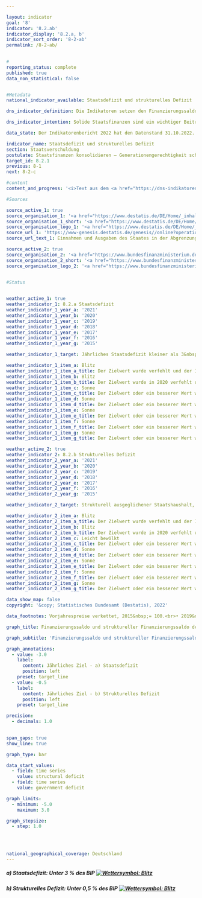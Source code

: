 ```yaml
---

layout: indicator    
goal: '8'    
indicator: '8.2.ab'    
indicator_display: '8.2.a, b'    
indicator_sort_order: '8-2-ab'    
permalink: /8-2-ab/    
    

#
reporting_status: complete    
published: true    
data_non_statistical: false    


#Metadata    
national_indicator_available: Staatsdefizit und strukturelles Defizit    

dns_indicator_definition: Die Indikatoren setzen den Finanzierungssaldo des Staates (Defizit beziehungsweise Überschuss) und den strukturellen Finanzierungssaldo in Relation zum Bruttoinlandsprodukt (<abbr title="Bruttoinlandsprodukt">BIP</abbr>) in jeweiligen Preisen. Der staatliche Finanzierungssaldo berechnet sich aus Staatseinnahmen abzüglich Staatsausgaben in der Abgrenzung der Volkswirtschaftlichen Gesamtrechnungen. Beim jährlichen strukturellen Saldo handelt es sich um denjenigen Teil des Finanzierungssaldos, der nicht auf konjunkturelle Schwankungen und temporäre Effekte zurückzuführen ist.    

dns_indicator_intention: Solide Staatsfinanzen sind ein wichtiger Beitrag zu einer nachhaltigen Finanzpolitik. Eine Politik, die heutige Staatsausgaben übermäßig durch Neuverschuldung finanzieren würde und die Rückzahlung dieser Schulden allein zukünftigen Generationen überließe, wäre nicht tragfähig.<br><br>Entsprechend den Konvergenzkriterien für die Europäische Union (sogenannte Maastricht-Kriterien) soll das jährliche Staatsdefizit weniger als 3&nbsp;% des <abbr title="Bruttoinlandsprodukt">BIP</abbr> betragen. Das strukturelle Defizit soll maximal 0,5&nbsp;% des <abbr title="Bruttoinlandsprodukt">BIP</abbr> betragen. Dies entspricht den Vorgaben des europäischen Stabilitäts- und Wachstumspaktes. Der Grundsatz des strukturell ausgeglichenen Haushalts ist seit 2009&nbsp;auch im Grundgesetz verankert (Artikel 109, sogenannte Schuldenbremse).    

data_state: Der Indikatorenbericht 2022 hat den Datenstand 31.10.2022. Die Daten auf dieser Plattform werden regelmäßig aktualisiert, sodass online aktuellere Daten verfügbar sein können als im <a href="https://dns-indikatoren.de/assets/publications/reports/de/2022.pdf">Indikatorenbericht 2022</a> veröffentlicht.    

indicator_name: Staatsdefizit und strukturelles Defizit    
section: Staatsverschuldung    
postulate: Staatsfinanzen konsolidieren – Generationengerechtigkeit schaffen    
target_id: 8.2.1    
previous: 8-1    
next: 8-2-c    

#content     
content_and_progress: '<i>Text aus dem <a href="https://dns-indikatoren.de/assets/publications/reports/de/2022.pdf">Indikatorenbericht 2022&nbsp;</a></i><br><br>Die Berechnung von <abbr title="Bruttoinlandsprodukt">BIP</abbr> und staatlichem Finanzierungssaldo ist durch das Europäische System Volkswirtschaftlicher Gesamtrechnungen (<abbr title="Europäische System Volkswirtschaftlicher Gesamtrechnungen">ESVG</abbr>) vorgegeben und wird vom Statistischen Bundesamt durchgeführt. Der strukturelle Finanzierungssaldo wird hingegen vom Bundesministerium der Finanzen ermittelt. Bei der Berechnung des Finanzierungssaldos werden die Finanzen der Gebietskörperschaften, also von Bund, Ländern und Gemeinden sowie die Finanzen der Sozialversicherung berücksichtigt.<br><br>Im Vergleich zum vorherigen Indikatorenbericht wurden die Berechnungen der Volkswirtschaftlichen Gesamtrechnungen im Rahmen ihrer Generalrevision 2019&nbsp;turnusmäßig überprüft und überarbeitet sowie auf das Referenzjahr 2015&nbsp;umgesetellt. Im Ergebnis ist das nominale <abbr title="Bruttoinlandsprodukt">BIP</abbr> nach der Generalrevision 2019&nbsp;im Durchschnitt etwas niedriger. Das konjunkturelle Gesamtbild ist aber weitgehend unverändert geblieben.<br><br>Im Jahr 2012&nbsp;erzielte der Staat insgesamt einen Überschuss von 0,3&nbsp;Milliarden Euro und damit erstmals seit der Finanzmarkt- und Wirtschaftskrise 2008/2009&nbsp;ein positives Ergebnis. 2019&nbsp;betrug der Finanzierungsüberschuss 52,5&nbsp;Milliarden Euro und 1,5&nbsp;% am <abbr title="Bruttoinlandsprodukt">BIP</abbr> (vorläufige Daten). Dabei betrug der Überschuss des Bundes 22,7&nbsp;Milliarden Euro. Zugleich wiesen die Länder zusammen mit 16,4&nbsp;Milliarden Euro zum wiederholten Mal einen Überschuss auf. Auch die Ergebnisse der Gemeinden (5,1&nbsp;Milliarden Euro) und der Sozialversicherung (8,7&nbsp;Milliarden Euro) waren positiv. Der gesamtstaatliche Haushalt wies 2019&nbsp;einen strukturellen Überschuss von 0,6&nbsp;% (vorläufige Daten)des <abbr title="Bruttoinlandsprodukt">BIP</abbr> aus. Die Konvergenzkriterien der <abbr title="Europäische Union">EU</abbr> wurden sowohl für das Staatsdefizit als auch für das strukturelle Defizit seit dem Jahr 2012&nbsp;eingehalten.<br><br>Vor dem Hintergrund der wirtschaftlichen Folgen der Corona-Pandemie und staatlichen Unterstützungsmaßnahmen geht <abbr title="unter anderem">u. a.</abbr> der Sachverständigenrat zur Begutachtung der gesamtwirtschaftlichen Entwicklung jedoch bereits von einem negativen Finanzierungssaldo für die kommenden Berichtsjahre 2020&nbsp;und 2021&nbsp;aus. Diese Entwicklung findt in der aktuellen Statusberechnung und damit beim ausgewiesenen Wettersymbol noch keine Berücksichtigung. Eine valide Einschätzung wird erst mit der Vorlage der Zahlen für das Jahr 2020&nbsp;möglich sein.<br><br>Über den gesamten Zeitraum von 1991&nbsp;bis 2019&nbsp;betrachtet sind die Einnahmen des Staates stärker gestiegen (um 134,7&nbsp;%) als das <abbr title="Bruttoinlandsprodukt">BIP</abbr> (um 117,5&nbsp;%) in jeweiligen Preisen und die Ausgaben (um 111,4&nbsp;%). Der Anteil der Staatseinnahmen gemessen am <abbr title="Bruttoinlandsprodukt">BIP</abbr> erhöhte sich daher (von 43,3&nbsp;% auf 46,7&nbsp;%).<br><br>Die größte Position auf der Ausgabenseite des Staates sind die monetären Sozialleistungen. Mit einem Zuwachs von 131,5&nbsp;% seit 1991&nbsp;verzeichnen diese einen stärkeren Anstieg als das <abbr title="Bruttoinlandsprodukt">BIP</abbr> (117,5&nbsp;%). Die monetären Sozialleistungen fallen zu rund 70&nbsp;% bei der Sozialversicherung und dort überwiegend in Form von Renten und Arbeitslosengeld an. Die monetären Sozialleistungen sind ab 2003, gemessen als Anteil am <abbr title="Bruttoinlandsprodukt">BIP</abbr>, von 18,5&nbsp;% auf 15,8&nbsp;% gefallen, was insbesondere auf die stark reduzierten Zahlungen der Arbeitslosenversicherung zurückzuführen ist: Diese sanken zwischen 2003&nbsp;und 2019, als Folge der Hartz-Gesetzgebung und eines Aufschwungs am Arbeitsmarkt, um rund 22,6&nbsp;Milliarden Euro.'    

#Sources    

source_active_1: true
source_organisation_1: '<a href="https://www.destatis.de/DE/Home/_inhalt.html">Statistisches Bundesamt</a>'
source_organisation_1_short: '<a href="https://www.destatis.de/DE/Home/_inhalt.html">Statistisches Bundesamt</a>'
source_organisation_logo_1: '<a href="https://www.destatis.de/DE/Home/_inhalt.html"><img src="https://dnsUpgradeEnvironment.github.io/dns-indicators/public/OrgImgDe/destatis.png" alt="Statistisches Bundesamt" title=" Klicken Sie hier um zur Homepage der Organisation Statistisches Bundesamt zu gelangen." style="height:60px; width:148px; border: transparent"/></a>'
source_url_1: 'https://www-genesis.destatis.de/genesis//online?operation=table&code=81000-0031&bypass=true&levelindex=1&levelid=1660802268437&language=de'
source_url_text_1: Einnahmen und Ausgaben des Staates in der Abgrenzung für das Defizitverfahren

source_active_2: true
source_organisation_2: '<a href="https://www.bundesfinanzministerium.de/Web/DE/Home/home.html">Bundesministerium der Finanzen</a>'
source_organisation_2_short: '<a href="https://www.bundesfinanzministerium.de/Web/DE/Home/home.html">Bundesministerium der Finanzen</a>'
source_organisation_logo_2: '<a href="https://www.bundesfinanzministerium.de/Web/DE/Home/home.html"><img src="https://dnsUpgradeEnvironment.github.io/dns-indicators/public/OrgImgDe/bmf.png" alt="Bundesministerium der Finanzen" title=" Klicken Sie hier um zur Homepage der Organisation Bundesministerium der Finanzen zu gelangen." style="height:60px; width:148px; border: transparent"/></a>'
    

#Status    


weather_active_1: true
weather_indicator_1: 8.2.a Staatsdefizit
weather_indicator_1_year_a: '2021'
weather_indicator_1_year_b: '2020'
weather_indicator_1_year_c: '2019'
weather_indicator_1_year_d: '2018'
weather_indicator_1_year_e: '2017'
weather_indicator_1_year_f: '2016'
weather_indicator_1_year_g: '2015'

weather_indicator_1_target: Jährliches Staatsdefizit kleiner als 3&nbsp;% des <abbr title="Bruttoinlandsprodukt">BIP</abbr>, Beibehaltung bis 2030

weather_indicator_1_item_a: Blitz
weather_indicator_1_item_a_title: Der Zielwert wurde verfehlt und der Indikator hat sich im Durchschnitt der letzten Veränderungen nicht in Richtung des Ziels bewegt.
weather_indicator_1_item_b: Blitz
weather_indicator_1_item_b_title: Der Zielwert wurde in 2020 verfehlt und der Indikator hat sich im Durchschnitt der vorangegangenen Veränderungen nicht in Richtung des Ziels bewegt.
weather_indicator_1_item_c: Sonne
weather_indicator_1_item_c_title: Der Zielwert oder ein besserer Wert wurde in 2019 erreicht und die durchschnittliche Veränderung deutete nicht in Richtung einer Verschlechterung.
weather_indicator_1_item_d: Sonne
weather_indicator_1_item_d_title: Der Zielwert oder ein besserer Wert wurde in 2018 erreicht und die durchschnittliche Veränderung deutete nicht in Richtung einer Verschlechterung.
weather_indicator_1_item_e: Sonne
weather_indicator_1_item_e_title: Der Zielwert oder ein besserer Wert wurde in 2017 erreicht und die durchschnittliche Veränderung deutete nicht in Richtung einer Verschlechterung.
weather_indicator_1_item_f: Sonne
weather_indicator_1_item_f_title: Der Zielwert oder ein besserer Wert wurde in 2016 erreicht und die durchschnittliche Veränderung deutete nicht in Richtung einer Verschlechterung.
weather_indicator_1_item_g: Sonne
weather_indicator_1_item_g_title: Der Zielwert oder ein besserer Wert wurde in 2015 erreicht und die durchschnittliche Veränderung deutete nicht in Richtung einer Verschlechterung.

weather_active_2: true
weather_indicator_2: 8.2.b Strukturelles Defizit
weather_indicator_2_year_a: '2021'
weather_indicator_2_year_b: '2020'
weather_indicator_2_year_c: '2019'
weather_indicator_2_year_d: '2018'
weather_indicator_2_year_e: '2017'
weather_indicator_2_year_f: '2016'
weather_indicator_2_year_g: '2015'

weather_indicator_2_target: Strukturell ausgeglichener Staatshaushalt, gesamtstaatliches strukturelles Defizit von max. 0,5&nbsp;% des <abbr title="Bruttoinlandsprodukt">BIP</abbr>, Beibehaltung bis 2030

weather_indicator_2_item_a: Blitz
weather_indicator_2_item_a_title: Der Zielwert wurde verfehlt und der Indikator hat sich im Durchschnitt der letzten Veränderungen nicht in Richtung des Ziels bewegt.
weather_indicator_2_item_b: Blitz
weather_indicator_2_item_b_title: Der Zielwert wurde in 2020 verfehlt und der Indikator hat sich im Durchschnitt der vorangegangenen Veränderungen nicht in Richtung des Ziels bewegt.
weather_indicator_2_item_c: Leicht bewölkt
weather_indicator_2_item_c_title: Der Zielwert oder ein besserer Wert wurde in 2019 erreicht, aber die durchschnittliche Veränderung deutete in Richtung einer Verschlechterung.
weather_indicator_2_item_d: Sonne
weather_indicator_2_item_d_title: Der Zielwert oder ein besserer Wert wurde in 2018 erreicht und die durchschnittliche Veränderung deutete nicht in Richtung einer Verschlechterung.
weather_indicator_2_item_e: Sonne
weather_indicator_2_item_e_title: Der Zielwert oder ein besserer Wert wurde in 2017 erreicht und die durchschnittliche Veränderung deutete nicht in Richtung einer Verschlechterung.
weather_indicator_2_item_f: Sonne
weather_indicator_2_item_f_title: Der Zielwert oder ein besserer Wert wurde in 2016 erreicht und die durchschnittliche Veränderung deutete nicht in Richtung einer Verschlechterung.
weather_indicator_2_item_g: Sonne
weather_indicator_2_item_g_title: Der Zielwert oder ein besserer Wert wurde in 2015 erreicht und die durchschnittliche Veränderung deutete nicht in Richtung einer Verschlechterung.    

data_show_map: false    
copyright: '&copy; Statistisches Bundesamt (Destatis), 2022'    

data_footnotes: Vorjahrespreise verkettet, 2015&nbsp;= 100.<br>• 2019&nbsp;bis 2021&nbsp;vorläufige Daten.    

graph_title: Finanzierungssaldo und struktureller Finanzierungssaldo des Staates    

graph_subtitle: 'Finanzierungssaldo und struktureller Finanzierungssaldo: Anteil am BIP (in jeweiligen Preisen); Bruttoinlandsprodukt (preisbereinigt): Veränderung gegenüber dem Vorjahr'    

graph_annotations:
  - value: -3.0
    label:
      content: Jährliches Ziel - a) Staatsdefizit
      position: left
    preset: target_line
  - value: -0.5
    label:
      content: Jährliches Ziel - b) Strukturelles Defizit
      position: left
    preset: target_line    

precision: 
  - decimals: 1.0
        

span_gaps: true    
show_line: true    

graph_type: bar    

data_start_values: 
  - field: time series
    value: structural deficit
  - field: time series
    value: government deficit    

graph_limits: 
  - minimum: -5.0
    maximum: 3.0    

graph_stepsize: 
  - step: 1.0
        

            

national_geographical_coverage: Deutschland    
---
```



<div>
  <div class="my-header">
    <h5>a) Staatsdefizit: Unter 3&nbsp;% des BIP
      <a href="https://dnsUpgradeEnvironment.github.io/dns-indicators/status"><img src="https://g205sdgs.github.io/sdg-indicators/public/Wettersymbole/Blitz.png" title="Der Zielwert wurde in 2021 (Datenstand 31.09.2022) verfehlt und der Indikator hat sich im Durchschnitt der vorangegangenen Veränderungen nicht in Richtung des Ziels bewegt." alt="Wettersymbol: Blitz"/>
      </a>
    </h5>
  </div>
  <div class="my-header-note">
  </div>
</div>
<div>
  <div class="my-header">
    <h5>b) Strukturelles Defizit: Unter 0,5&nbsp;% des BIP
      <a href="https://dnsUpgradeEnvironment.github.io/dns-indicators/status"><img src="https://g205sdgs.github.io/sdg-indicators/public/Wettersymbole/Blitz.png" title="Der Zielwert wurde in 2021 (Datenstand 31.09.2022) verfehlt und der Indikator hat sich im Durchschnitt der vorangegangenen Veränderungen nicht in Richtung des Ziels bewegt." alt="Wettersymbol: Blitz"/>
      </a>
    </h5>
  </div>
  <div class="my-header-note">
  </div>
</div>